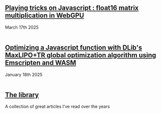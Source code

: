 ## [Playing tricks on Javascript : float16 matrix multiplication in WebGPU](https://dany-demise.github.io/blog/playing-tricks-on-javascript-float16-matrix-multiplication-in-webgpu/)
March 17th 2025
<br>
<br>

## [Optimizing a Javascript function with DLib's MaxLIPO+TR global optimization algorithm using Emscripten and WASM](https://dany-demise.github.io/blog/optimizing-a-javascript-function-with-dlibs-maxlipotr-global-optimization-algorithm-using-emscripten-and-wasm)
January 18th 2025
<br>
<br>

## [The library](https://dany-demise.github.io/blog/the-library)
A collection of great articles I've read over the years
<br>
<br>
